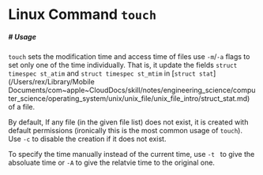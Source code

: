 # Linux Command `touch`

##### # Usage

`touch` sets the modification time and access time of files use `-m`/`-a` flags to set only one of the time individually. That is, it update the fields `struct timespec st_atim` and `struct timespec st_mtim` in [`struct stat`](/Users/rex/Library/Mobile Documents/com~apple~CloudDocs/skill/notes/engineering_science/computer_science/operating_system/unix/unix_file/unix_file_intro/struct_stat.md) of a file.

By default, If any file (in the given file list) does not exist, it is created with default permissions (ironically this is the most common usage of `touch`). Use `-c` to disable the creation if it does not exist.

To specify the time manually instead of the current time, use `-t ` to give the absoluate time or `-A` to give the relatvie time to the original one.

